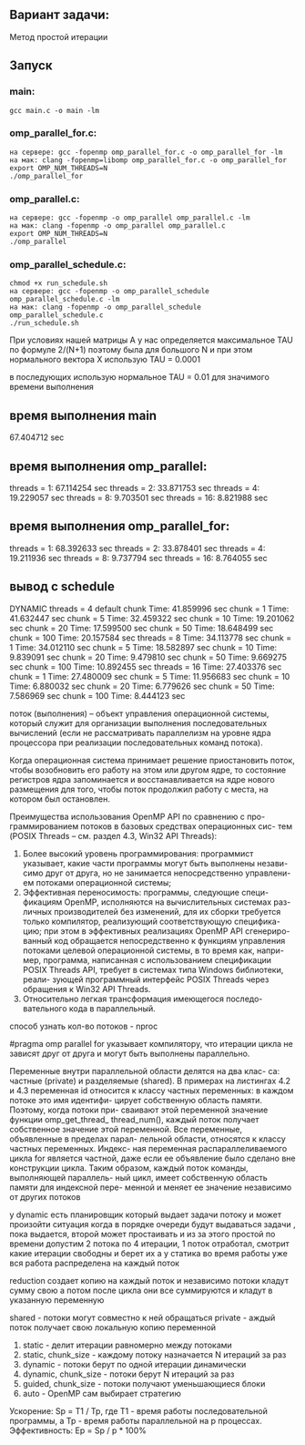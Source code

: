 ## Вариант задачи:
Метод простой итерации

## Запуск
### main:
    gcc main.c -o main -lm
### omp_parallel_for.c:
    на сервере: gcc -fopenmp omp_parallel_for.c -o omp_parallel_for -lm 
    на мак: clang -fopenmp=libomp omp_parallel_for.c -o omp_parallel_for
    export OMP_NUM_THREADS=N
    ./omp_parallel_for

### omp_parallel.c:
    на сервере: gcc -fopenmp -o omp_parallel omp_parallel.c -lm
    на мак: clang -fopenmp -o omp_parallel omp_parallel.c
    export OMP_NUM_THREADS=N
    ./omp_parallel

### omp_parallel_schedule.c:
    chmod +x run_schedule.sh
    на сервере: gcc -fopenmp -o omp_parallel_schedule omp_parallel_schedule.c -lm
    на мак: clang -fopenmp -o omp_parallel_schedule omp_parallel_schedule.c  
    ./run_schedule.sh


При условиях нашей матрицы A у нас определяется максимальное TAU по формуле 2/(N+1)
поэтому была для большого N и при этом нормального вектора X использую TAU = 0.0001

в последующих использую нормальное TAU = 0.01 для значимого времени выполнения

## время выполнения main
67.404712 sec
## время выполнения omp_parallel:
threads = 1: 67.114254 sec
threads = 2: 33.871753 sec
threads = 4: 19.229057 sec
threads = 8: 9.703501 sec
threads = 16: 8.821988 sec
## время выполнения omp_parallel_for:
threads = 1: 68.392633 sec
threads = 2: 33.878401 sec
threads = 4: 19.211936 sec
threads = 8: 9.737794 sec
threads = 16: 8.764055 sec
## вывод с schedule
DYNAMIC
threads = 4
default chunk
Time: 41.859996 sec
chunk = 1
Time: 41.632447 sec
chunk = 5
Time: 32.459322 sec
chunk = 10
Time: 19.201062 sec
chunk = 20
Time: 17.599500 sec
chunk = 50
Time: 18.648499 sec
chunk = 100
Time: 20.157584 sec
threads = 8
Time: 34.113778 sec
chunk = 1
Time: 34.012110 sec
chunk = 5
Time: 18.582897 sec
chunk = 10
Time: 9.839091 sec
chunk = 20
Time: 9.479810 sec
chunk = 50
Time: 9.669275 sec
chunk = 100
Time: 10.892455 sec
threads = 16
Time: 27.403376 sec
chunk = 1
Time: 27.480009 sec
chunk = 5
Time: 11.956683 sec
chunk = 10
Time: 6.880032 sec
chunk = 20
Time: 6.779626 sec
chunk = 50
Time: 7.586969 sec
chunk = 100
Time: 8.444123 sec

поток (выполнения) – объект управления операционной системы, который служит для организации выполнения последовательных вычислений (если не рассматривать параллелизм на уровне ядра процессора при реализации последовательных команд потока).

Когда операционная система принимает решение приостановить поток, чтобы возобновить его работу на этом или другом ядре, то состояние регистров ядра запоминается и восстанавливается на ядре нового размещения для того, чтобы поток продолжил работу с места, на котором был остановлен.

Преимущества использования OpenMP API по сравнению с про-
граммированием потоков в базовых средствах операционных сис-
тем (POSIX Threads – см. раздел 4.3, Win32 API Threads):
1. Более высокий уровень программирования: программист
указывает, какие части программы могут быть выполнены незави-
симо друг от друга, но не занимается непосредственно управлени-
ем потоками операционной системы;
2. Эффективная переносимость: программы, следующие специ-
фикациям OpenMP, исполняются на вычислительных системах раз-
личных производителей без изменений, для их сборки требуется
только компилятор, реализующий соответствующую специфика-
цию; при этом в эффективных реализациях OpenMP API сгенериро-
ванный код обращается непосредственно к функциям управления
потоками целевой операционной системы, в то время как, напри-
мер, программа, написанная с использованием спецификации POSIX
Threads API, требует в системах типа Windows библиотеки, реали-
зующей программный интерфейс POSIX Threads через обращения
к Win32 API Threads.
3. Относительно легкая трансформация имеющегося последо-
вательного кода в параллельный.

способ узнать кол-во потоков - nproc

#pragma omp parallel for указывает компилятору, что итерации цикла не зависят друг от друга и могут быть выполнены параллельно. 

Переменные внутри параллельной области делятся на два клас-
са: частные (private) и разделяемые (shared).
В примерах на листингах 4.2 и 4.3 переменная id относится
к классу частных переменных: в каждом потоке это имя идентифи-
цирует собственную область памяти. Поэтому, когда потоки при-
сваивают этой переменной значение функции omp_get_thread_
thread_num(), каждый поток получает собственное значение
этой переменной. Все переменные, объявленные в пределах парал-
лельной области, относятся к классу частных переменных. Индекс-
ная переменная распараллеливаемого цикла for является частной,
даже если ее объявление было сделано вне конструкции цикла.
Таким образом, каждый поток команды, выполняющей параллель-
ный цикл, имеет собственную область памяти для индексной пере-
менной и меняет ее значение независимо от других потоков


у dynamic есть планировщик который выдает задачи потоку и может произойти ситуация когда в порядке очереди будут выдаваться задачи , пока выдается, второй может простаивать и из за этого простой по времени
допустим 2 потока по 4 итерации, 1 поток отработал, смотрит какие итерации свободны и берет их 
а у статика во время работы уже вся работа распределена на каждый поток

reduction создает копию на каждый поток и независимо потоки кладут сумму свою а потом после цикла они все суммируются и кладут в указанную переменную

shared - потоки могут совместно к ней обращаться
private - аждый поток получает свою локальную копию переменной

1. static - делит итерации равномерно между потоками 
2. static, chunk_size - каждому потоку назначается N итераций за раз 
3. dynamic - потоки берут по одной итерации динамически 
4. dynamic, chunk_size - потоки берут N итераций за раз 
5. guided, chunk_size - потоки получают уменьшающиеся блоки 
6. auto - OpenMP сам выбирает стратегию


Ускорение: Sp = T1 / Tp, где T1 - время работы последовательной программы, а Tp - время работы параллельной на p процессах.
Эффективность: Ep = Sp / p * 100%
